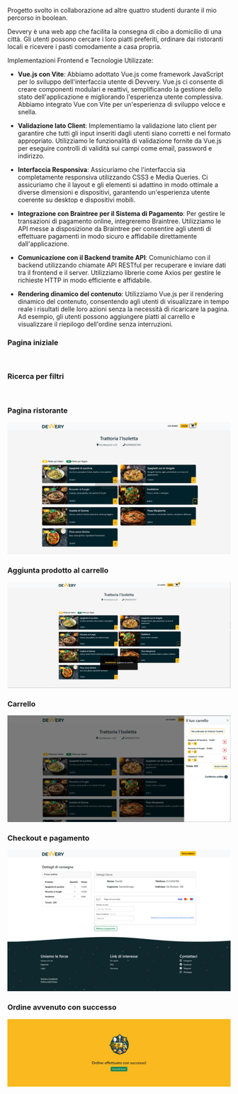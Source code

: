 Progetto svolto in collaborazione ad altre quattro studenti durante il mio percorso in boolean.

Devvery è una web app che facilita la consegna di cibo a domicilio di una città. Gli utenti possono cercare i loro piatti preferiti, ordinare dai ristoranti locali e ricevere i pasti comodamente a casa propria.

Implementazioni Frontend e Tecnologie Utilizzate:

- **Vue.js con Vite**: Abbiamo adottato Vue.js come framework JavaScript per lo sviluppo dell'interfaccia utente di Devvery. Vue.js ci consente di creare componenti modulari e reattivi, semplificando la gestione dello stato dell'applicazione e migliorando l'esperienza utente complessiva. Abbiamo integrato Vue con Vite per un'esperienza di sviluppo veloce e snella.

- **Validazione lato Client**: Implementiamo la validazione lato client per garantire che tutti gli input inseriti dagli utenti siano corretti e nel formato appropriato. Utilizziamo le funzionalità di validazione fornite da Vue.js per eseguire controlli di validità sui campi come email, password e indirizzo.

- **Interfaccia Responsiva**: Assicuriamo che l'interfaccia sia completamente responsiva utilizzando CSS3 e Media Queries. Ci assicuriamo che il layout e gli elementi si adattino in modo ottimale a diverse dimensioni e dispositivi, garantendo un'esperienza utente coerente su desktop e dispositivi mobili.

- **Integrazione con Braintree per il Sistema di Pagamento**: Per gestire le transazioni di pagamento online, integreremo Braintree. Utilizziamo le API messe a disposizione da Braintree per consentire agli utenti di effettuare pagamenti in modo sicuro e affidabile direttamente dall'applicazione.

- **Comunicazione con il Backend tramite API**: Comunichiamo con il backend utilizzando chiamate API RESTful per recuperare e inviare dati tra il frontend e il server. Utilizziamo librerie come Axios per gestire le richieste HTTP in modo efficiente e affidabile.

- **Rendering dinamico del contenuto**: Utilizziamo Vue.js per il rendering dinamico del contenuto, consentendo agli utenti di visualizzare in tempo reale i risultati delle loro azioni senza la necessità di ricaricare la pagina. Ad esempio, gli utenti possono aggiungere piatti al carrello e visualizzare il riepilogo dell'ordine senza interruzioni.

### Pagina iniziale

<img src="screen/localhost_4242_.png" alt="">

### Ricerca per filtri

<img src="screen/localhost_4242_ (1).png" alt="">

### Pagina ristorante

<img src="screen/localhost_4242_show_trattoria&lisoletta.png" alt="">

### Aggiunta prodotto al carrello

<img src="screen/Screenshot 2024-03-11 125643.png" alt="">

### Carrello

<img src="screen/Screenshot 2024-03-11 125830.png" alt="">

### Checkout e pagamento

<img src="screen/localhost_4242_shipment.png" alt="">

### Ordine avvenuto con successo

<img src="screen/localhost_4242_shipment (1).png" alt="">
